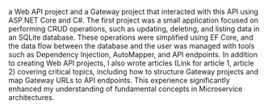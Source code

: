 a Web API project and a Gateway project that interacted with this API using ASP.NET Core and C#. 
The first project was a small application focused on performing CRUD operations, such as updating, deleting, and listing data in an SQLite database.
These operations were simplified using EF Core, and the data flow between the database and the user was managed with tools such as Dependency Injection, AutoMapper, and API endpoints.
In addition to creating Web API projects, I also wrote articles (Link for article 1, article 2) covering critical topics, including how to structure Gateway projects and map Gateway URLs to API endpoints. 
This experience significantly enhanced my understanding of fundamental concepts in Microservice architectures.
